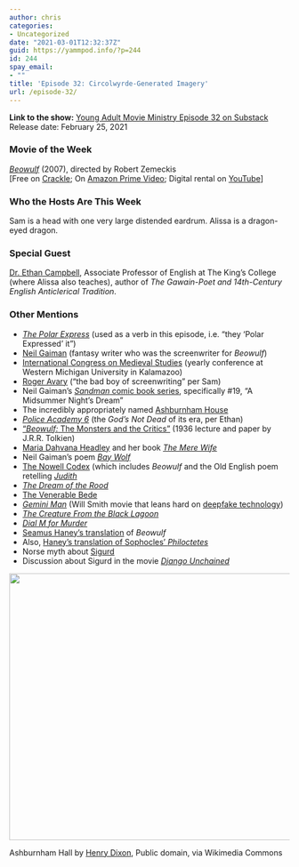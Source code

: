 ```yaml
---
author: chris
categories:
- Uncategorized
date: "2021-03-01T12:32:37Z"
guid: https://yammpod.info/?p=244
id: 244
spay_email:
- ""
title: 'Episode 32: Circolwyrde-Generated Imagery'
url: /episode-32/
---
```

 

**Link to the show:** [Young Adult Movie Ministry Episode 32 on Substack](https://yammpod.substack.com/p/episode-32-circolwyrde-generated)  
Release date: February 25, 2021

### Movie of the Week

_[Beowulf](https://www.imdb.com/title/tt0442933)_ (2007), directed by Robert Zemeckis  
[Free on [Crackle](http://www.crackle.com/beowulf/2514966); On [Amazon Prime Video](https://www.netflix.com/watch/70299871?source=35); Digital rental on [YouTube](http://www.youtube.com/watch?v=kVJOncZL51c)]

### Who the Hosts Are This Week

Sam is a head with one very large distended eardrum. Alissa is a dragon-eyed dragon.

### Special Guest

[Dr. Ethan Campbell](https://twitter.com/profgawain), Associate Professor of English at The King&#8217;s College (where Alissa also teaches), author of _The Gawain-Poet and 14th-Century English Anticlerical Tradition_.

### Other Mentions

  * [_The Polar Express_](https://www.imdb.com/title/tt0338348/?ref_=nv_sr_srsg_0) (used as a verb in this episode, i.e. &#8220;they &#8216;Polar Expressed&#8217; it&#8221;)
  * [Neil Gaiman](https://en.wikipedia.org/wiki/Neil_Gaiman) (fantasy writer who was the screenwriter for _Beowulf_)
  * [International Congress on Medieval Studies](https://wmich.edu/medievalcongress) (yearly conference at Western Michigan University in Kalamazoo)
  * [Roger Avary](https://www.imdb.com/name/nm0000812/?ref_=tt_ov_wr) (&#8220;the bad boy of screenwriting&#8221; per Sam)
  * Neil Gaiman&#8217;s [_Sandman_ comic book series](https://en.wikipedia.org/wiki/The_Sandman:_Dream_Country), specifically #19, &#8220;A Midsummer Night&#8217;s Dream&#8221;
  * The incredibly appropriately named [Ashburnham House](https://en.wikipedia.org/wiki/Ashburnham_House)
  * _[Police Academy 6](https://www.imdb.com/title/tt0098105/?ref_=nv_sr_srsg_0)_ (the _God&#8217;s Not Dead_ of its era, per Ethan)
  * [&#8220;_Beowulf:_ The Monsters and the Critics&#8221;](https://en.wikipedia.org/wiki/Beowulf:_The_Monsters_and_the_Critics) (1936 lecture and paper by J.R.R. Tolkien)
  * [Maria Dahvana Headley](https://en.wikipedia.org/wiki/Maria_Dahvana_Headley) and her book _[The Mere Wife](https://bookshop.org/a/20775/9781250214942)_
  * Neil Gaiman&#8217;s poem _[Bay Wolf](http://www.isfdb.org/cgi-bin/title.cgi?675001)_
  * [The Nowell Codex](https://en.wikipedia.org/wiki/Nowell_Codex) (which includes _Beowulf_ and the Old English poem retelling _[Judith](https://en.wikipedia.org/wiki/Judith_(poem))_
  * _[The Dream of the Rood](https://en.wikipedia.org/wiki/Dream_of_the_Rood)_
  * [The Venerable Bede](https://en.wikipedia.org/wiki/Bede)
  * _[Gemini Man](https://www.imdb.com/title/tt1025100/?ref_=nv_sr_srsg_0)_ (Will Smith movie that leans hard on [deepfake technology](https://en.wikipedia.org/wiki/Deepfake))
  * _[The Creature From the Black Lagoon](https://www.imdb.com/title/tt0046876/?ref_=nv_sr_srsg_0)_
  * _[Dial M for Murder](https://www.imdb.com/title/tt0046912/?ref_=nv_sr_srsg_0)_ 
  * [Seamus Haney&#8217;s translation](https://bookshop.org/a/20775/9780393320978) of _Beowulf_
  * Also, [Haney&#8217;s translation of Sophocles&#8217; _Philoctetes_](https://www.amazon.com/dp/B00HBQ2D8S/ref=dp-kindle-redirect?_encoding=UTF8&btkr=1)
  * Norse myth about [Sigurd](https://en.wikipedia.org/wiki/Sigurd)
  * Discussion about Sigurd in the movie _[Django Unchained](https://www.imdb.com/title/tt1853728/?ref_=nv_sr_srsg_0)_<figure class="wp-block-image size-large">

<img loading="lazy" width="614" height="480" src="https://yammpod.info/wp-content/uploads/2021/03/614px-Ashburnham_House_exterior_London_by_Henry_Dixon_1880.jpg" alt="" class="wp-image-248" srcset="https://yammpod.info/wp-content/uploads/2021/03/614px-Ashburnham_House_exterior_London_by_Henry_Dixon_1880.jpg 614w, https://yammpod.info/wp-content/uploads/2021/03/614px-Ashburnham_House_exterior_London_by_Henry_Dixon_1880-300x235.jpg 300w" sizes="(max-width: 614px) 100vw, 614px" /> <figcaption>Ashburnham Hall by [Henry Dixon](https://commons.wikimedia.org/wiki/File:Ashburnham_House_exterior_London_by_Henry_Dixon_1880.jpg), Public domain, via Wikimedia Commons</figcaption></figure>